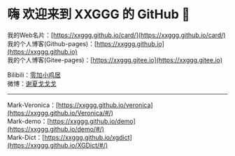 # 嗨 欢迎来到 XXGGG 的 GitHub 👋
 我的Web名片：[https://xxggg.github.io/card/](https://xxggg.github.io/card/)
 我的个人博客(Github-pages)：[https://xxggg.github.io](https://xxggg.github.io)  
 我的个人博客(Gitee-pages)：[https://xxggg.gitee.io](https://xxggg.gitee.io)  

 Bilibili：[零加小鸡居](https://space.bilibili.com/5276030)  
 微博：[谢夏戈戈戈](https://weibo.com/u/2472496944)  

---
Mark-Veronica：[https://xxggg.github.io/veronica](https://xxggg.github.io/Veronica/#/)  
Mark-demo：[https://xxggg.github.io/demo](https://xxggg.github.io/demo/#/)  
Mark-Dict：[https://xxggg.github.io/xgdict](https://xxggg.github.io/XGDict/#/)  

